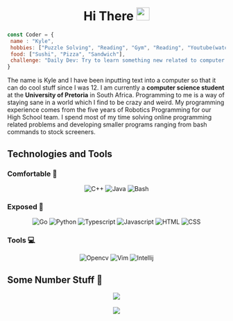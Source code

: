 <div align="center">
<h1>Hi There <img src="https://raw.githubusercontent.com/MartinHeinz/MartinHeinz/master/wave.gif" width="30px">
</h1></div>


```javascript
const Coder = {
 name : "Kyle",
 hobbies: ["Puzzle Solving", "Reading", "Gym", "Reading", "Youtube(watching)"],
 food: ["Sushi", "Pizza", "Sandwich"],
 challenge: "Daily Dev: Try to learn something new related to computer science"
}
```

The name is Kyle and I have been inputting text into a computer so that it can do cool stuff since I was 12. I am currently a **computer science student** at the **University of Pretoria** in South Africa. Programming to me is a way of staying sane in a world which I find to be crazy and weird.
My programming experience comes from the five years of Robotics Programming for our High School team. I spend most of my time solving online
programming related problems and developing smaller programs ranging from bash commands to stock screeners.

## Technologies and Tools 

### Comfortable 🔧
<div align="center">

![C++](https://img.shields.io/badge/🔧-C++-blue)
![Java](https://img.shields.io/badge/🔧-Java-red)
![Bash](https://img.shields.io/badge/🔧-Bash-black)

</div>


### Exposed 🔧
<div align="center">

![Go](https://img.shields.io/badge/🔧-Go-blue)
![Python](https://img.shields.io/badge/🔧-Python-yellow)
![Typescript](https://img.shields.io/badge/🔧-Typescript-lightblue)
![Javascript](https://img.shields.io/badge/🔧-Javascript-black)
![HTML](https://img.shields.io/badge/🔧-HTML-orange)
![CSS](https://img.shields.io/badge/🔧-CSS-purple)

</div>

### Tools 💻
<div align="center">

![Opencv](https://img.shields.io/badge/üíª-Opencv-cyan)
![Vim](https://img.shields.io/badge/üíª-Vim-green)
![Intellij](https://img.shields.io/badge/üíª-Intellij-orange)

</div>

## Some Number Stuff 🧮
<div align="center">
<img align="center" src="https://github-readme-stats.vercel.app/api?username=sKorpion19091&show_icons=true&theme=nord"> 
<br>
<br>
<img align="center" src="https://github-readme-stats.vercel.app/api/top-langs/?username=sKorpion19091&show_icons=true&theme=nord">
</div>
